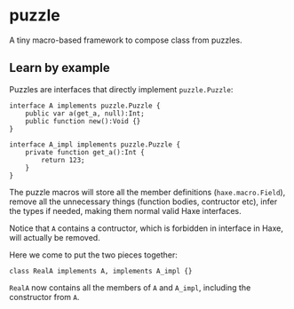 # puzzle

A tiny macro-based framework to compose class from puzzles.

## Learn by example

Puzzles are interfaces that directly implement `puzzle.Puzzle`:

```
interface A implements puzzle.Puzzle {
	public var a(get_a, null):Int;
	public function new():Void {}
}

interface A_impl implements puzzle.Puzzle {
	private function get_a():Int {
		return 123;
	}
}
```

The puzzle macros will store all the member definitions (`haxe.macro.Field`), remove all the unnecessary things (function bodies, contructor etc), infer the types if needed, making them normal valid Haxe interfaces.

Notice that `A` contains a contructor, which is forbidden in interface in Haxe, will actually be removed.

Here we come to put the two pieces together:

```
class RealA implements A, implements A_impl {}
```

`RealA` now contains all the members of `A` and `A_impl`, including the constructor from `A`.